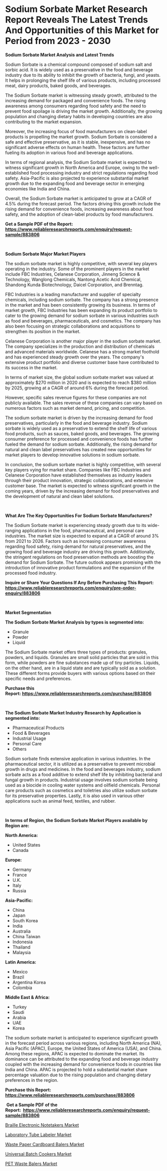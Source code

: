 <p><h1>Sodium Sorbate Market Research Report Reveals The Latest Trends And Opportunities of this Market for Period from 2023 - 2030</h1></p><p><strong>Sodium Sorbate Market Analysis and Latest Trends</strong></p>
<p><p>Sodium Sorbate is a chemical compound composed of sodium salt and sorbic acid. It is widely used as a preservative in the food and beverage industry due to its ability to inhibit the growth of bacteria, fungi, and yeasts. It helps in prolonging the shelf life of various products, including processed meat, dairy products, baked goods, and beverages.</p><p>The Sodium Sorbate market is witnessing steady growth, attributed to the increasing demand for packaged and convenience foods. The rising awareness among consumers regarding food safety and the need to prevent food spoilage is driving the market growth. Additionally, the growing population and changing dietary habits in developing countries are also contributing to the market expansion.</p><p>Moreover, the increasing focus of food manufacturers on clean-label products is propelling the market growth. Sodium Sorbate is considered a safe and effective preservative, as it is stable, inexpensive, and has no significant adverse effects on human health. These factors are further fueling its adoption in various food and beverage applications.</p><p>In terms of regional analysis, the Sodium Sorbate market is expected to witness significant growth in North America and Europe, owing to the well-established food processing industry and strict regulations regarding food safety. Asia-Pacific is also projected to experience substantial market growth due to the expanding food and beverage sector in emerging economies like India and China.</p><p>Overall, the Sodium Sorbate market is anticipated to grow at a CAGR of 4.5% during the forecast period. The factors driving this growth include the rising demand for convenience foods, increasing awareness about food safety, and the adoption of clean-label products by food manufacturers.</p></p>
<p><strong>Get a Sample PDF of the Report:&nbsp; <a href="https://www.reliableresearchreports.com/enquiry/request-sample/883806">https://www.reliableresearchreports.com/enquiry/request-sample/883806</a></strong></p>
<p>&nbsp;</p>
<p><strong>Sodium Sorbate Major Market Players</strong></p>
<p><p>The sodium sorbate market is highly competitive, with several key players operating in the industry. Some of the prominent players in the market include FBC Industries, Celanese Corporation, Jinneng Science & Technology, Wanglong Chemicals, Nantong Acetic Acid Chemical, Shandong Kunda Biotechnology, Daicel Corporation, and Brenntag.</p><p>FBC Industries is a leading manufacturer and supplier of specialty chemicals, including sodium sorbate. The company has a strong presence in the market and has been consistently growing its business. In terms of market growth, FBC Industries has been expanding its product portfolio to cater to the growing demand for sodium sorbate in various industries such as food and beverages, pharmaceuticals, and cosmetics. The company has also been focusing on strategic collaborations and acquisitions to strengthen its position in the market.</p><p>Celanese Corporation is another major player in the sodium sorbate market. The company specializes in the production and distribution of chemicals and advanced materials worldwide. Celanese has a strong market foothold and has experienced steady growth over the years. The company's extensive product portfolio and diverse customer base have contributed to its success in the market. </p><p>In terms of market size, the global sodium sorbate market was valued at approximately $270 million in 2020 and is expected to reach $380 million by 2025, growing at a CAGR of around 6% during the forecast period.</p><p>However, specific sales revenue figures for these companies are not publicly available. The sales revenue of these companies can vary based on numerous factors such as market demand, pricing, and competition.</p><p>The sodium sorbate market is driven by the increasing demand for food preservatives, particularly in the food and beverage industry. Sodium sorbate is widely used as a preservative to extend the shelf life of various food products, such as sauces, baked goods, and beverages. The growing consumer preference for processed and convenience foods has further fueled the demand for sodium sorbate. Additionally, the rising demand for natural and clean label preservatives has created new opportunities for market players to develop innovative solutions in sodium sorbate.</p><p>In conclusion, the sodium sorbate market is highly competitive, with several key players vying for market share. Companies like FBC Industries and Celanese Corporation have established themselves as industry leaders through their product innovation, strategic collaborations, and extensive customer base. The market is expected to witness significant growth in the coming years, driven by the increasing demand for food preservatives and the development of natural and clean label solutions.</p></p>
<p>&nbsp;</p>
<p><strong>What Are The Key Opportunities For Sodium Sorbate Manufacturers?</strong></p>
<p><p>The Sodium Sorbate market is experiencing steady growth due to its wide-ranging applications in the food, pharmaceutical, and personal care industries. The market size is expected to expand at a CAGR of around 3% from 2021 to 2026. Factors such as increasing consumer awareness regarding food safety, rising demand for natural preservatives, and the growing food and beverage industry are driving this growth. Additionally, the stringent regulations on food preservation methods are boosting the demand for Sodium Sorbate. The future outlook appears promising with the introduction of innovative product formulations and the expansion of the processed food industry.</p></p>
<p><strong>Inquire or Share Your Questions If Any Before Purchasing This Report: <a href="https://www.reliableresearchreports.com/enquiry/pre-order-enquiry/883806">https://www.reliableresearchreports.com/enquiry/pre-order-enquiry/883806</a></strong></p>
<p>&nbsp;</p>
<p><strong>Market Segmentation</strong></p>
<p><strong>The Sodium Sorbate Market Analysis by types is segmented into:</strong></p>
<p><ul><li>Granule</li><li>Powder</li><li>Liquid</li></ul></p>
<p><p>The Sodium Sorbate market offers three types of products: granules, powders, and liquids. Granules are small solid particles that are sold in this form, while powders are fine substances made up of tiny particles. Liquids, on the other hand, are in a liquid state and are typically sold as a solution. These different forms provide buyers with various options based on their specific needs and preferences.</p></p>
<p><strong>Purchase this Report:&nbsp;<a href="https://www.reliableresearchreports.com/purchase/883806">https://www.reliableresearchreports.com/purchase/883806</a></strong></p>
<p>&nbsp;</p>
<p><strong>The Sodium Sorbate Market Industry Research by Application is segmented into:</strong></p>
<p><ul><li>Pharmaceutical Products</li><li>Food & Beverages</li><li>Industrial Usage</li><li>Personal Care</li><li>Others</li></ul></p>
<p><p>Sodium sorbate finds extensive application in various industries. In the pharmaceutical sector, it is utilized as a preservative to prevent microbial growth in drugs and medicines. In the food and beverages industry, sodium sorbate acts as a food additive to extend shelf life by inhibiting bacterial and fungal growth in products. Industrial usage involves sodium sorbate being used as a biocide in cooling water systems and oilfield chemicals. Personal care products such as cosmetics and toiletries also utilize sodium sorbate for its preservative properties. Lastly, it is also used in various other applications such as animal feed, textiles, and rubber.</p></p>
<p>&nbsp;</p>
<p><strong>In terms of Region, the Sodium Sorbate Market Players available by Region are:</strong></p>
<p>
    <p> <strong> North America: </strong>
        <ul>
            <li>United States</li>
            <li>Canada</li>
        </ul>
        </p> 
    <p> <strong> Europe: </strong>
        <ul>
            <li>Germany</li>
            <li>France</li>
            <li>U.K.</li>
            <li>Italy</li>
            <li>Russia</li>
        </ul>
        </p> 
    <p> <strong> Asia-Pacific: </strong>
        <ul>
            <li>China</li>
            <li>Japan</li>
            <li>South Korea</li>
            <li>India</li>
            <li>Australia</li>
            <li>China Taiwan</li>
            <li>Indonesia</li>
            <li>Thailand</li>
            <li>Malaysia</li>
        </ul>
        </p> 
    <p> <strong> Latin America: </strong>
        <ul>
            <li>Mexico</li>
            <li>Brazil</li>
            <li>Argentina Korea</li>
            <li>Colombia</li>
        </ul>
        </p> 
    <p> <strong> Middle East & Africa: </strong>
        <ul>
            <li>Turkey</li>
            <li>Saudi</li>
            <li>Arabia</li>
            <li>UAE</li>
            <li>Korea</li>
        </ul>
    </p>
    </p>
<p><p>The sodium sorbate market is anticipated to experience significant growth in the forecast period across various regions, including North America (NA), Asia Pacific (APAC), Europe, the United States of America (USA), and China. Among these regions, APAC is expected to dominate the market. Its dominance can be attributed to the expanding food and beverage industry coupled with the increasing demand for convenience foods in countries like India and China. APAC is projected to hold a substantial market share percentage valuation due to the rising population and changing dietary preferences in the region.</p></p>
<p><strong>Purchase this Report: <a href="https://www.reliableresearchreports.com/purchase/883806">https://www.reliableresearchreports.com/purchase/883806</a></strong></p>
<p>&nbsp;<strong>Get a Sample PDF of the Report:&nbsp;&nbsp;<a href="https://www.reliableresearchreports.com/enquiry/request-sample/883806">https://www.reliableresearchreports.com/enquiry/request-sample/883806</a></strong></p>
<p><strong></strong></p>
<p><p><a href="https://medium.com/@allelee654/braille-electronic-notetakers-market-analysis-its-cagr-market-segmentation-and-global-industry-b8d57909468d">Braille Electronic Notetakers Market</a></p><p><a href="https://medium.com/@sandramurphy56/analyzing-laboratory-tube-labeler-market-global-industry-perspective-and-forecast-2023-to-2030-570ad462c5cc">Laboratory Tube Labeler Market</a></p><p><a href="https://medium.com/@bradomar67436/waste-paper-cardboard-balers-market-furnishes-information-on-market-share-market-trends-and-20d6cb2a947d">Waste Paper Cardboard Balers Market</a></p><p><a href="https://medium.com/@blockchainbaron55/universal-batch-cookers-market-analysis-and-sze-forecasted-for-period-from-2023-to-2030-ce03e10b98d8">Universal Batch Cookers Market</a></p><p><a href="https://medium.com/@colinom786578/pet-waste-balers-market-competitive-analysis-market-trends-and-forecast-to-2030-9503295d6a27">PET Waste Balers Market</a></p></p>